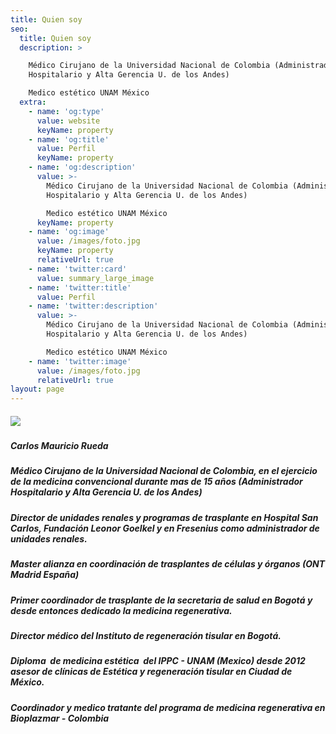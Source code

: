 ```yaml
---
title: Quien soy
seo:
  title: Quien soy
  description: >

    Médico Cirujano de la Universidad Nacional de Colombia (Administrador
    Hospitalario y Alta Gerencia U. de los Andes)

    Medico estético UNAM México
  extra:
    - name: 'og:type'
      value: website
      keyName: property
    - name: 'og:title'
      value: Perfil
      keyName: property
    - name: 'og:description'
      value: >-
        Médico Cirujano de la Universidad Nacional de Colombia (Administrador
        Hospitalario y Alta Gerencia U. de los Andes)

        Medico estético UNAM México
      keyName: property
    - name: 'og:image'
      value: /images/foto.jpg
      keyName: property
      relativeUrl: true
    - name: 'twitter:card'
      value: summary_large_image
    - name: 'twitter:title'
      value: Perfil
    - name: 'twitter:description'
      value: >-
        Médico Cirujano de la Universidad Nacional de Colombia (Administrador
        Hospitalario y Alta Gerencia U. de los Andes)

        Medico estético UNAM México
    - name: 'twitter:image'
      value: /images/foto.jpg
      relativeUrl: true
layout: page
---
```

##### ![](/images/foto.jpg)

##### Carlos Mauricio Rueda 

##### &#xA;Médico Cirujano de la Universidad Nacional de Colombia, en el ejercicio de la medicina convencional durante mas de 15 años (Administrador Hospitalario y Alta Gerencia U. de los Andes)

##### Director de unidades renales y programas de trasplante en Hospital San Carlos, Fundación Leonor Goelkel y en Fresenius como administrador de unidades renales.

##### Master alianza en coordinación de trasplantes de células y órganos (ONT Madrid España)

##### Primer coordinador de trasplante de la secretaria de salud en Bogotá y desde entonces dedicado la medicina regenerativa.

##### Director médico del Instituto de regeneración tisular en Bogotá.

##### Diploma  de medicina estética  del IPPC - UNAM (Mexico) desde 2012  asesor de clínicas de Estética y regeneración tisular en Ciudad de México.&#xA;

##### Coordinador y medico tratante del programa de medicina regenerativa en Bioplazmar - Colombia

